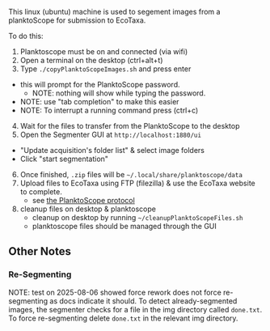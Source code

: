 This linux (ubuntu) machine is used to segement images from a planktoScope for submission to EcoTaxa.

To do this:

1. Planktoscope must be on and connected (via wifi)
2. Open a terminal on the desktop (ctrl+alt+t)
3. Type `./copyPlanktoScopeImages.sh` and press enter
  * this will prompt for the PlanktoScope password. 
    * NOTE: nothing will show while typing the password.
  * NOTE: use "tab completion" to make this easier
  * NOTE: To interrupt a running command press (ctrl+c)
4. Wait for the files to transfer from the PlanktoScope to the desktop
5. Open the Segmenter GUI at `http://localhost:1880/ui`
  * "Update acquisition's folder list" & select image folders
  * Click "start segmentation"
6. Once finished, `.zip` files will be `~/.local/share/planktoscope/data`
7. Upload files to EcoTaxa using FTP (filezilla) & use the EcoTaxa website to complete.
   * see [the PlanktoScope protocol](https://www.protocols.io/view/planktoscope-protocol-for-plankton-imaging-bp2l6bq3zgqe/v4) 
8. cleanup files on desktop & planktoscope
   * cleanup on desktop by running `~/cleanupPlanktoScopeFiles.sh`
   * planktoscope files should be managed through the GUI



## Other Notes
### Re-Segmenting
NOTE: test on 2025-08-06 showed force rework does not force re-segmenting as docs indicate it should.
To detect already-segmented images, the segmenter checks for a file in the img directory called `done.txt`.
To force re-segmenting delete `done.txt` in the relevant img directory.

